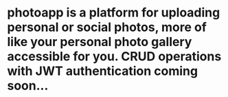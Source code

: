 # photoapp is a platform for uploading personal or social photos, more of like your personal photo gallery accessible for you. CRUD operations with JWT authentication coming soon...
